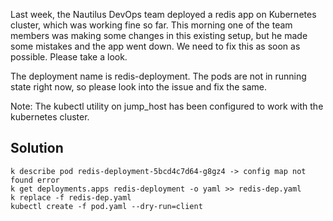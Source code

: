 Last week, the Nautilus DevOps team deployed a redis app on Kubernetes cluster, which was working fine so far. This morning one of the team members was making some changes in this existing setup, but he made some mistakes and the app went down. We need to fix this as soon as possible. Please take a look.



The deployment name is redis-deployment. The pods are not in running state right now, so please look into the issue and fix the same.


Note: The kubectl utility on jump_host has been configured to work with the kubernetes cluster.

## Solution

```
k describe pod redis-deployment-5bcd4c7d64-g8gz4 -> config map not found error
k get deployments.apps redis-deployment -o yaml >> redis-dep.yaml
k replace -f redis-dep.yaml
kubectl create -f pod.yaml --dry-run=client
```
